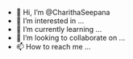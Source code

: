 - 👋 Hi, I’m @CharithaSeepana
- 👀 I’m interested in ...
- 🌱 I’m currently learning ...
- 💞️ I’m looking to collaborate on ...
- 📫 How to reach me ...

<!---
CharithaSeepana/CharithaSeepana is a ✨ special ✨ repository because its `README.md` (this file) appears on your GitHub profile.
You can click the Preview link to take a look at your changes.
--->
